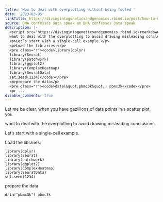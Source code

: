 ```yaml
---
title: 'How to deal with overplotting without being fooled '
date: '2023-03-05'
linkTitle: https://divingintogeneticsandgenomics.rbind.io/post/how-to-deal-with-overplotting-without-being-fooled/
source: DNA confesses Data speak on DNA confesses Data speak
description: |-
  <script src="https://divingintogeneticsandgenomics.rbind.io/rmarkdown-libs/header-attrs/header-attrs.js"></script> <p>Let me be clear, when you have gazillions of data points in a scatter plot, you
  want to deal with the overplotting to avoid drawing misleading conclusions.</p>
  <p>Let’s start with a single-cell example.</p>
  <p>Load the libraries:</p>
  <pre class="r"><code>library(dplyr)
  library(Seurat)
  library(patchwork)
  library(ggplot2)
  library(ComplexHeatmap)
  library(SeuratData)
  set.seed(1234)</code></pre>
  <p>prepare the data</p>
  <pre class="r"><code>data(&quot;pbmc3k&quot;) pbmc3k</code></pre>
  <pr ...
disable_comments: true
---
```

<script src="https://divingintogeneticsandgenomics.rbind.io/rmarkdown-libs/header-attrs/header-attrs.js"></script> <p>Let me be clear, when you have gazillions of data points in a scatter plot, you
want to deal with the overplotting to avoid drawing misleading conclusions.</p>
<p>Let’s start with a single-cell example.</p>
<p>Load the libraries:</p>
<pre class="r"><code>library(dplyr)
library(Seurat)
library(patchwork)
library(ggplot2)
library(ComplexHeatmap)
library(SeuratData)
set.seed(1234)</code></pre>
<p>prepare the data</p>
<pre class="r"><code>data(&quot;pbmc3k&quot;) pbmc3k</code></pre>
<pr ...